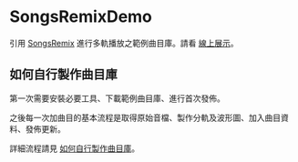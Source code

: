 # SongsRemixDemo

引用 [SongsRemix](https://github.com/ChrisTorng/SongsRemix) 進行多軌播放之範例曲目庫。請看 [線上展示](https://christorng.github.io/SongsRemixDemo/)。

## 如何自行製作曲目庫

第一次需要安裝必要工具、下載範例曲目庫、進行首次發佈。

之後每一次加曲目的基本流程是取得原始音檔、製作分軌及波形圖、加入曲目資料、發佈更新。

詳細流程請見 [如何自行製作曲目庫](https://github.com/ChrisTorng/SongsRemixDemo/blob/main/HowTo_zht.md)。